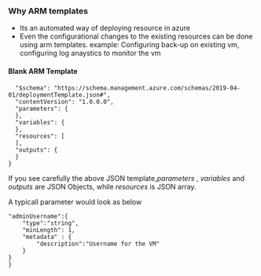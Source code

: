 ### Why ARM templates
- Its an automated way of deploying resource in azure
- Even the configurational changes to the existing resources can be done using arm templates. example: Configuring back-up on existing vm, configuring log anaystics to monitor the vm


#### Blank ARM Template
```json{
  "$schema": "https://schema.management.azure.com/schemas/2019-04-01/deploymentTemplate.json#",
  "contentVersion": "1.0.0.0",
  "parameters": {
  },
  "variables": {
  },
  "resources": [
  ],
  "outputs": {
  }
}
```

If you see carefully the above JSON template,*parameters* , *variables*  and *outputs* are JSON Objects, while *resources* is JSON array.

A typicall parameter would look as below
```json{
"adminUsername":{
    "type":"string",
    "minLength": 1,
    "metadata" : {
        "description":"Username for the VM"
    }
}
}
```